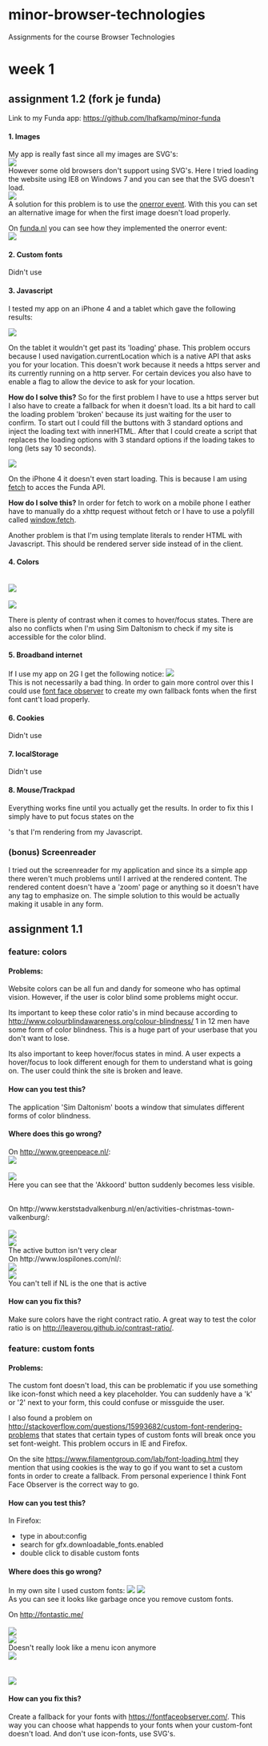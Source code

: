 # minor-browser-technologies
Assignments for the course Browser Technologies

# week 1
## assignment 1.2 (fork je funda)
Link to my Funda app: <a href="https://github.com/lhafkamp/minor-funda">https://github.com/lhafkamp/minor-funda</a>

#### 1. Images
My app is really fast since all my images are SVG's:
<br>
<img src="images/funda/speed.png">
<br>
However some old browsers don't support using SVG's. Here I tried loading the website using IE8 on Windows 7 and you can see that the SVG doesn't load.
<br>
<img src="images/funda/windows.png">
<br>
 A solution for this problem is to use the <a href="https://developer.mozilla.org/en-US/docs/Mozilla/Tech/XUL/Attribute/onerror">onerror event</a>. With this you can set an alternative image for when the first image doesn't load properly.

On <a href="funda.nl">funda.nl</a> you can see how they implemented the onerror event:
<br>
<img src="images/funda/funda.png">

#### 2. Custom fonts
Didn't use

#### 3. Javascript
I tested my app on an iPhone 4 and a tablet which gave the following results:

<img src="images/funda/0.jpg">

On the tablet it wouldn't get past its 'loading' phase. This problem occurs because I used navigation.currentLocation which is a native API that asks you for your location. This doesn't work because it needs a https server and its currently running on a http server. For certain devices you also have to enable a flag to allow the device to ask for your location.

<b>How do I solve this?</b>
So for the first problem I have to use a https server but I also have to create a fallback for when it doesn't load. Its a bit hard to call the loading problem 'broken' because its just waiting for the user to confirm. To start out I could fill the <buttons>buttons</buttons> with 3 standard options and inject the loading text with innerHTML. After that I could create a script that replaces the loading options with 3 standard options if the loading takes to long (lets say 10 seconds).

<img src="images/funda/IMG_7520.JPG">

On the iPhone 4 it doesn't even start loading. This is because I am using <a href="https://developer.mozilla.org/en-US/docs/Web/API/Fetch_API">fetch</a> to acces the Funda API.

<b>How do I solve this?</b>
In order for fetch to work on a mobile phone I eather have to manually do a xhttp request without fetch or I have to use a polyfill called <a href="https://github.com/github/fetch">window.fetch</a>.

Another problem is that I'm using template literals to render HTML with Javascript. This should be rendered server side instead of in the client.


#### 4. Colors
<br>
<img src="images/funda/cb.png">
<br>
<br>
<img src="images/funda/cb2.png">

There is plenty of contrast when it comes to hover/focus states. There are also no conflicts when I'm using Sim Daltonism to check if my site is accessible for the color blind.

#### 5. Broadband internet
If I use my app on 2G I get the following notice:
<img src="images/funda/font.png">
<br>
This is not necessarily a bad thing. In order to gain more control over this I could use <a href="fontfaceobserver.com">font face observer</a> to create my own fallback fonts when the first font cant't load properly.

#### 6. Cookies
Didn't use

#### 7. localStorage
Didn't use

#### 8. Mouse/Trackpad 
Everything works fine until you actually get the results. In order to fix this I simply have to put focus states on the <div>'s that I'm rendering from my Javascript.

### (bonus) Screenreader
I tried out the screenreader for my application and since its a simple app there weren't much problems until I arrived at the rendered content. The rendered content doesn't have a 'zoom' page or anything so it doesn't have any tag to emphasize on. The simple solution to this would be actually making it usable in any form.

## assignment 1.1

### feature: colors
#### Problems:
Website colors can be all fun and dandy for someone who has optimal vision. However, if the user is color blind some problems might occur.

Its important to keep these color ratio's in mind because according to
<a href="http://www.colourblindawareness.org/colour-blindness/">http://www.colourblindawareness.org/colour-blindness/</a> 1 in 12 men have some form of color blindness. This is a huge part of your userbase that you don't want to lose.

Its also important to keep hover/focus states in mind. A user expects a hover/focus to look different enough for them to understand what is going on. The user could think the site is broken and leave.

#### How can you test this?
The application 'Sim Daltonism' boots a window that simulates different forms of color blindness.

#### Where does this go wrong?
On http://www.greenpeace.nl/: 
<br>
<img src="images/gp.png">
<br>
<br>
<img src="images/gpcb.png">
<br>
Here you can see that the 'Akkoord' button suddenly becomes less visible.

<br>
On http://www.kerststadvalkenburg.nl/en/activities-christmas-town-valkenburg/:
<br>
<br>
<img src="images/kerst.png">
<br>
<img src="images/kerstcb.png">
<br>
The active button isn't very clear

<br>
On http://www.lospilones.com/nl/:
<br>
<img src="images/nl.png">
<br>
<img src="images/nlcb.png">
<br>
You can't tell if NL is the one that is active

#### How can you fix this?
Make sure colors have the right contract ratio. A great way to test the color ratio is on <a href="http://leaverou.github.io/contrast-ratio/">http://leaverou.github.io/contrast-ratio/</a>.


### feature: custom fonts
#### Problems:
The custom font doesn't load, this can be problematic if you use something like icon-fonst which need a key placeholder. You can suddenly have a 'k' or '2' next to your form, this could confuse or missguide the user.

I also found a problem on <a href="http://stackoverflow.com/questions/15993682/custom-font-rendering-problems">http://stackoverflow.com/questions/15993682/custom-font-rendering-problems</a> that states that certain types of custom fonts will break once you set font-weight. This problem occurs in IE and Firefox.

On the site <a href="https://www.filamentgroup.com/lab/font-loading.html">https://www.filamentgroup.com/lab/font-loading.html</a> they mention that using cookies is the way to go if you want to set a custom fonts in order to create a fallback. From personal experience I think Font Face Observer is the correct way to go.

#### How can you test this?
In Firefox: 
 - type in about:config
 - search for gfx.downloadable_fonts.enabled
 - double click to disable custom fonts

#### Where does this go wrong?
In my own site I used custom fonts:
<img src="images/luuk.png">
<img src="images/luukgarbage.png">
<br>
As you can see it looks like garbage once you remove custom fonts.

On http://fontastic.me/
<br>
<br>
<img src="images/menu.png">
<br>
<img src="images/menugarbage.png">
<br>
Doesn't really look like a menu icon anymore
<br>
<img src="images/info.png">
<br>
<br>
<br>
<img src="images/infogarbage.png">

#### How can you fix this?
Create a fallback for your fonts with <a href="https://fontfaceobserver.com/">https://fontfaceobserver.com/</a>. This way you can choose what happends to your fonts when your custom-font doesn't load. And don't use icon-fonts, use SVG's.


